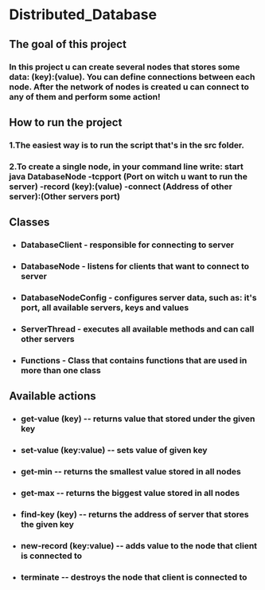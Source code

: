 # **Distributed_Database**

## **The goal of this project**
### In this project u can create several nodes that stores some data: (key):(value). You can define connections between each node. After the network of nodes is created u can connect to any of them and perform some action!
## **How to run the project**
### 1.The easiest way is to run the script that's in the src folder. 
### 2.To create a single node, in your command line write: start java DatabaseNode -tcpport (Port on witch u want to run the server) -record (key):(value) -connect (Address of other server):(Other servers port)
## **Classes**
* ### DatabaseClient - responsible for connecting to server
* ### DatabaseNode - listens for clients that want to connect to server
* ### DatabaseNodeConfig - configures server data, such as: it's port, all available servers, keys and values
* ### ServerThread - executes all available methods and can call other servers
* ### Functions - Class that contains functions that are used in more than one class

## **Available actions**
* ### get-value (key) -- returns value that stored under the given key
* ### set-value (key:value) -- sets value of given key
* ### get-min -- returns the smallest value stored in all nodes
* ### get-max -- returns the biggest value stored in all nodes
* ### find-key (key) -- returns the address of server that stores the given key
* ### new-record (key:value) -- adds value to the node that client is connected to
* ### terminate -- destroys the node that client is connected to
